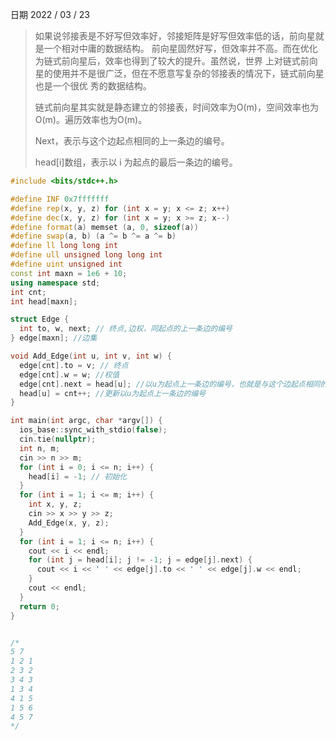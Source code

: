 日期 2022 / 03 / 23

>如果说邻接表是不好写但效率好，邻接矩阵是好写但效率低的话，前向星就是一个相对中庸的数据结构。
>前向星固然好写，但效率并不高。而在优化为链式前向星后，效率也得到了较大的提升。虽然说，世界
>上对链式前向星的使用并不是很广泛，但在不愿意写复杂的邻接表的情况下，链式前向星也是一个很优
>秀的数据结构。
>
>链式前向星其实就是静态建立的邻接表，时间效率为O(m)，空间效率也为O(m)。遍历效率也为O(m)。
>
>Next，表示与这个边起点相同的上一条边的编号。
>
>head[i]数组，表示以 i 为起点的最后一条边的编号。

```cpp
#include <bits/stdc++.h>

#define INF 0x7fffffff
#define rep(x, y, z) for (int x = y; x <= z; x++)
#define dec(x, y, z) for (int x = y; x >= z; x--)
#define format(a) memset (a, 0, sizeof(a))
#define swap(a, b) (a ^= b ^= a ^= b)
#define ll long long int
#define ull unsigned long long int 
#define uint unsigned int
const int maxn = 1e6 + 10;
using namespace std;
int cnt;
int head[maxn];

struct Edge {
  int to, w, next; // 终点,边权，同起点的上一条边的编号
} edge[maxn]; //边集

void Add_Edge(int u, int v, int w) {
  edge[cnt].to = v; // 终点
  edge[cnt].w = w; //权值
  edge[cnt].next = head[u]; //以u为起点上一条边的编号，也就是与这个边起点相同的上一条边的编号
  head[u] = cnt++; //更新以u为起点上一条边的编号
}

int main(int argc, char *argv[]) {
  ios_base::sync_with_stdio(false);
  cin.tie(nullptr);
  int n, m;
  cin >> n >> m;
  for (int i = 0; i <= n; i++) {
    head[i] = -1; // 初始化	
  }
  for (int i = 1; i <= m; i++) {
    int x, y, z;
    cin >> x >> y >> z;
    Add_Edge(x, y, z);	
  }
  for (int i = 1; i <= n; i++) {
    cout << i << endl;
    for (int j = head[i]; j != -1; j = edge[j].next) {
	  cout << i << ' ' << edge[j].to << ' ' << edge[j].w << endl;
    }
    cout << endl;	
  }
  return 0;
}


/*
5 7
1 2 1
2 3 2
3 4 3
1 3 4
4 1 5
1 5 6
4 5 7
*/
